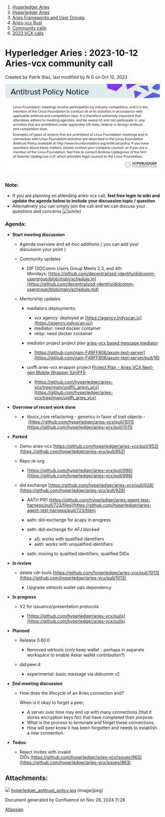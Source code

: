 1. [Hyperledger Aries](index.html)
2. [Hyperledger Aries](Hyperledger-Aries_18481154.html)
3. [Aries Frameworks and User Groups](Aries-Frameworks-and-User-Groups_18481290.html)
4. [Aries-vcx Rust](Aries-vcx-Rust_18499431.html)
5. [Community calls](Community-calls_18499459.html)
6. [2023 VCX calls](2023-VCX-calls_18517247.html)

# Hyperledger Aries : 2023-10-12 Aries-vcx community call

Created by Patrik Stas, last modified by N G on Oct 12, 2023

![](attachments/18508209/18518806.jpg?height=250)

### **Note:**

- If you are planning on attending aries-vcx call, **feel free login to wiki and update the agenda below to include your discussion topic / question**
- Alternatively you can simply join the call and we can discuss your questions and concerns ![(smile)](images/icons/emoticons/smile.png)

### **Agenda:**

- **Start meeting discussion**
  
  - Agenda overview and ad-hoc additions ( you can add your discussion your point )
  - Community updates
    
    - DIF DIDComm Users Group Meets 2,3, and 4th Mondays: [https://github.com/decentralized-identity/didcomm-usergroup/blob/main/schedule.m](https://github.com/decentralized-identity/didcomm-usergroup/blob/main/schedule.md)
  - Mentorship updates
    
    - mediators deployments:
      
      - vcx agency: deployed at [https://agency.indyscan.io](https://agency.indyscan.io/)
      - mediator: need docker container
      - relay: need docker container
    - mediator project project plan [aries-vcx based message mediator](https://lf-hyperledger.atlassian.net/wiki/display/INTERN/aries-vcx+based+message+mediator) 
      
      - [https://github.com/nain-F49FF806/axum-test-server](https://github.com/nain-F49FF806/axum-test-server/pull/16)
    - uniffi aries-vcx wrapper project [Project Plan - Aries VCX Next-gen Mobile Wrapper (UniFFI)](https://lf-hyperledger.atlassian.net/wiki/pages/viewpage.action?pageId=21960060)
      
      - [https://github.com/hyperledger/aries-vcx/tree/main/uniffi\_aries\_vcx](https://github.com/hyperledger/aries-vcx/tree/main/uniffi_aries_vcx)
- **Overview of recent work done**
  
  - - libvcx\_core refactoring - generics in favor of trait objects - [https://github.com/hyperledger/aries-vcx/pull/1011](https://github.com/hyperledger/aries-vcx/pull/1011)
- **Parked**
  
  - Demo aries-vcx [https://github.com/hyperledger/aries-vcx/pull/952](https://github.com/hyperledger/aries-vcx/pull/952)
  - Repo re-org 
    
    - [https://github.com/hyperledger/aries-vcx/pull/998](https://github.com/hyperledger/aries-vcx/pull/998)
  - did exchange [https://github.com/hyperledger/aries-vcx/pull/928](https://github.com/hyperledger/aries-vcx/pull/928)
    
    - AATH PR!! [https://github.com/hyperledger/aries-agent-test-harness/pull/723/files](https://github.com/hyperledger/aries-agent-test-harness/pull/723/files)
    - aath: did-exchange for acapy in progress
    - aath: did-exchange for AFJ blocked
      
      - afj: works with qualified identifiers
      - aath: works with unqualified identifiers
    - aath: moving to qualified identifiers, qualified DIDs
- **In review**
  
  - delete vdr-tools [https://github.com/hyperledger/aries-vcx/pull/1013](https://github.com/hyperledger/aries-vcx/pull/1013)
    
    - Upgrade vdrtools wallet sqlx dependency
- **In progress**
  
  - V2 for issuance/presentation protocols
    
    - [https://github.com/hyperledger/aries-vcx/pulls](https://github.com/hyperledger/aries-vcx/pulls)
- **Planned**
  
  - Release 0.60.0
    
    - Removed vdrtools (only keep wallet - perhaps in separate workspace to enable Askar wallet contribution?)
  - did:peer:4
    
    - experimental: basic message via didcomm v2

<!--THE END-->

- **End meeting discussion**
  
  - How does the lifecycle of an Aries connection end?
    
    When is it okay to forget a peer.
    
    - A server over time may end up with many connections (that it stores encryption keys for) that have completed their purpose.
    - What is the process to terminate and forget these connections.
    - How will peer know it has been forgotten and needs to establish a new connection.

<!--THE END-->

- **Todos:**
  
  - Reject invites with invalid DIDs [https://github.com/hyperledger/aries-vcx/issues/963](https://github.com/hyperledger/aries-vcx/issues/963)

## Attachments:

![](images/icons/bullet_blue.gif) [hyperledger\_antitrust\_policy.jpg](attachments/18508209/18518806.jpg) (image/jpeg)

Document generated by Confluence on Nov 26, 2024 11:28

[Atlassian](http://www.atlassian.com/)

